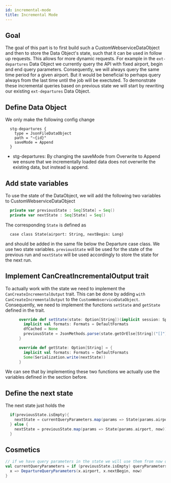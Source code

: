 ```yaml
---
id: incremental-mode
title: Incremental Mode
---
```


## Goal
The goal of this part is to first build such a CustomWebserviceDataObject and then to store the Data Object's state, such that it can be used in follow up requests. This allows for more dynamic requests. For example in the `ext-departures` Data Object we currently query the API with fixed airport, begin and end query parameters. Consequently, we will always query the same time period for a given airport. But it would be beneficial to perhaps query always from the last time until the job will be exectuted. To demonstrate these incremental queries based on previous state we will start by rewriting our existing `ext-departures` Data Object.

## Define Data Object
We only make the following config change 

```
  stg-departures {
    type = JsonFileDataObject
    path = "~{id}"
    saveMode = Append
  }
```
- stg-departures: 
By changing the saveMode from Overwrite to Append we ensure that we incrementally loaded data does not overwrite the existing data, but instead is append.

## Add state variables
To use the state of the DataObject, we will add the following two variables to CustomWebserviceDataObject
```scala  
  private var previousState : Seq[State] = Seq()
  private var nextState : Seq[State] = Seq()
```
The corresponding `State` is defined as 

```
  case class State(airport: String, nextBegin: Long)
```

and should be added in the same file below the Departure case class. We use two state variables. `previousState` will be used for the state of the previous run and `nextState` will be used accordingly to store the state for the next run.

## Implement CanCreatIncrementalOutput trait
To actually work with the state we need to implement the `CanCreateIncrementalOutput` trait. This can be done by adding `with CanCreateIncrementalOutput` to the `CustomWebserviceDataObject`. Consequently, we need to implement the functions `setState` and `getState` defined in the trait. 

```scala
      override def setState(state: Option[String])(implicit session: SparkSession, context: ActionPipelineContext): Unit = {
        implicit val formats: Formats = DefaultFormats
        dfCached = None
        previousState = JsonMethods.parse(state.getOrElse[String]("[]")).extract[Seq[State]]
      }

      override def getState: Option[String] = {
        implicit val formats: Formats = DefaultFormats
        Some(Serialization.write(nextState))
      }
```
We can see that by implementing these two functions we actually use the variables defined in the section before.

## Define the next state
The next state just holds the 

```scala
  if(previousState.isEmpty){
    nextState = currentQueryParameters.map(params => State(params.airport, params.end))
  } else {
    nextState = previousState.map(params => State(params.airport, now))
  }
```

## Cosmetics
```scala
// if we have query parameters in the state we will use them from now on
val currentQueryParameters = if (previousState.isEmpty) queryParameters.get else previousState.map{
  x => DepartureQueryParameters(x.airport, x.nextBegin, now)
}
```